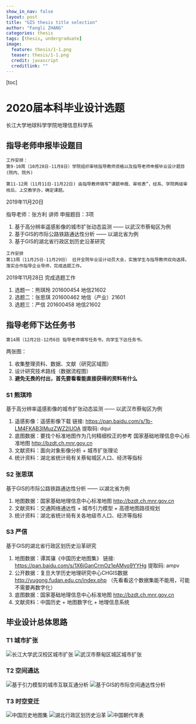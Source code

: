 ```yaml
---
show_in_nav: false
layout: post
title: "GIS thesis title selection"
author: "Fangli ZHANG"
categories: thesis
tags: [thesis, undergraduate]
image:
  feature: thesis/1-1.png
  teaser: thesis/1-1.png
  credit: javascript
  creditlink: ""
---
```



[toc]


# 2020届本科毕业设计选题

长江大学地球科学学院地理信息科学系

## 指导老师申报毕设题目
```
工作安排：
第9-10周（10月28日-11月8日）学院组织审核指导教师资格以及指导老师申报毕业设计题目(院内、院外)

第11-12周（11月11日-11月22日) 由指导教师填写“课题申报、审核表”，经系、学院两级审核后，上交教学办，确定课题。
```

2019年11月20日

指导老师：张方利 讲师
申报题目：3项

1. 基于高分辨率遥感影像的城市扩张动态监测 —— 以武汉市蔡甸区为例
2. 基于GIS的市际公路铁路通达性分析 —— 以湖北省为例
3. 基于GIS的湖北省行政区划历史沿革研究

```
工作安排
第13周（11月25日-11月29日） 召开全院毕业设计动员大会，实施学生与指导教师双向选择。落实合作指导企业导师，完成选题工作。
```

2019年11月28日
完成选题工作
1. 选题一：熊琪玲 201600454 地信21602
2. 选题二：张思琪 201600462 地信（产业）21601
3. 选题三：严信 201600458 地信21602

## 指导老师下达任务书
```
第14周（12月2日-12月6日 指导老师填写任务书，向学生下达任务书。
```

两张图：
1. 收集整理资料、数据、文献（研究区域图）
2. 设计研究技术路线（数据流程图）
3. **避免无畏的付出，首先要看看能直接获得的资料有什么**

### S1 熊琪玲
基于高分辨率遥感影像的城市扩张动态监测 —— 以武汉市蔡甸区为例

1. 遥感影像：遥感影像下载 链接: https://pan.baidu.com/s/1b-LM4FKAB3lMuzZWZ2lUOA 提取码: dqui
2. 底图数据：要找个标准地图作为几何精细校正的参考 国家基础地理信息中心标准地图 http://bzdt.ch.mnr.gov.cn
3. 文献资料：面向对象影像分析 + 城市扩张理论
4. 统计资料：湖北省统计局有关蔡甸城区人口、经济等指标


### S2 张思琪
基于GIS的市际公路铁路通达性分析 —— 以湖北省为例

1. 地图数据：国家基础地理信息中心标准地图 http://bzdt.ch.mnr.gov.cn
2. 文献资料：交通网络通达性 + 城市引力模型 + 高德地图路径规划
3. 统计资料：湖北省统计局有关各地级市人口、经济等指标

### S3 严信
基于GIS的湖北省行政区划历史沿革研究

1. 地图数据：谭其骧《中国历史地图集》 链接: https://pan.baidu.com/s/1X6iGanCrmOz1eAMyo9YYHg 提取码: ampv
2. 公开数据：复旦大学历史地理研究中心CHGIS数据 http://yugong.fudan.edu.cn/index.php （先看看这个数据集能不能用，可能不需要再数字化）
3. 底图数据：国家基础地理信息中心标准地图 http://bzdt.ch.mnr.gov.cn
4. 文献资料：中国历史 + 地图数字化 + 地理信息系统


## 毕业设计总体思路
### T1 城市扩张
![长江大学武汉校区城市扩张](../assets/img/thesis/1-1.png)
![武汉市蔡甸区城区城市扩张](../assets/img/thesis/1-2.png)


### T2 空间通达
![基于引力模型的城市互联互通分析](../assets/img/thesis/2-1.png)
![基于GIS的市际空间通达性分析](../assets/img/thesis/2-2.png)

### T3 时空变迁
![中国历史地图集](../assets/img/thesis/3-1.png)
![湖北行政区划历史沿革](../assets/img/thesis/3-2.png)
![中国朝代年表](../assets/img/thesis/3-3.png)
